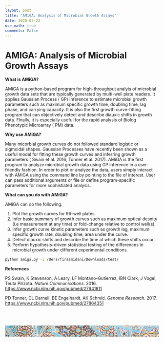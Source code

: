 ```yaml
---
layout: post
title: "AMiGA: Analysis of Microbial Growth Assays"
date: 2020-03-23
use_math: true
comments: False
---
```


# **AMIGA**: **A**nalysis of **Mi**crobial **G**rowth **A**ssays

**What is AMiGA?** 

AMiGA is a python-based program for high-throughput analyis of microbial growth  data sets that are typically generated by multi-well plate readers. It applies Gaussian Process \( GP\) inference to estimate microbial growth parameters such as maximum specific growth time, doubling time, lag phase, and carrying capacity. It is also the first growth curve-fitting program that can objectively detect and describe diauxic shifts in growth data. Finally, it is especially useful for the rapid analysis of Biolog Phenotypic Microarray \( PM\) data. 

**Why use AMiGA?** 

Many micorbial growth curves do not followed standard logistic or sigmoidal shapes. Gaussian Processes have recently been shown as a useful model for fitting these growth curves and inferring growth parameters \( Swain et al. 2016, Tonner et al. 2017\). AMiGA is the first program to analyze microbial growth data using GP inference in a user-friendly fashion. In order to plot or analyze the data, users simply interact with AMiGA using the command line by pointing to the file of interest. User can pass additional arguments or file or define program-specific parameters for more sophistiated analysis. 

**What can you do with AMiGA?** 

AMiGA can do the following: 
1. Plot the growth curves for 96-well plates.
2. Infer basic summary of growth curves such as maximum optical desnity (i.e measurement at any time) or fold-change relative to control well(s).
3. Infer growth curve kinetic parameters such as growth lag, maximum specific growth rate, doubling time, area under the curve. 
4. Detect diauxic shifts and describe the time at which these shifts occur. 
5. Perform hypothesis-driven statistical testing of the differences in microbial growth under different experimental conditions. 


```zsh
python amiga.py -i /Uers/firasmidani/Downloads/test/
```

**References**

PS Swain, K Stevenson, A Leary, LF Montano-Gutierrez, IBN Clark, J Vogel, Teuta Pilizota. *Nature Communications*. 2016. 
<a href="https://www.ncbi.nlm.nih.gov/pubmed/27941811">https://www.ncbi.nlm.nih.gov/pubmed/27941811</a>

PD Tonner, CL Darnell, BE Engelhardt, AK Schmid. *Genome Research*. 2017.
<a href="https://www.ncbi.nlm.nih.gov/pubmed/27864351">https://www.ncbi.nlm.nih.gov/pubmed/27864351</a>


<br><br><br>
![footer_banner](/assets/img/mosaic_footer.png)
